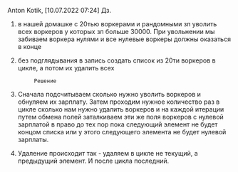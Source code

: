 Anton Kotik, [10.07.2022 07:24]
Дз.
1. в нашей домашке с 20тью воркерами и рандомными зп уволить всех воркеров у которых зп 
больше 30000. 
При увольнении мы забиваем воркера нулями и все нулевые воркеры должны оказаться в конце

2. без подглядывания в запись создать список из 20ти воркеров в цикле, а потом их удалить всех

			Решение
1. Сначала подсчитываем сколько нужно уволить воркеров и обнуляем их зарплату.
   Затем проходим нужное количество раз в цикле сколько нам нужно удалить воркеров
   и на каждой итерации путем обмена полей заталкиваем эти же поля воркеров с нулевой зарплатой
   в право до тех пор пока следующий элемент не будет концом  списка или у этого следующего
   элемента не будет нулевой зарплаты.
   
2. Удаление происходит так - удаляем в цикле не текущий, а предыдущий элемент.
   И после цикла последний.
